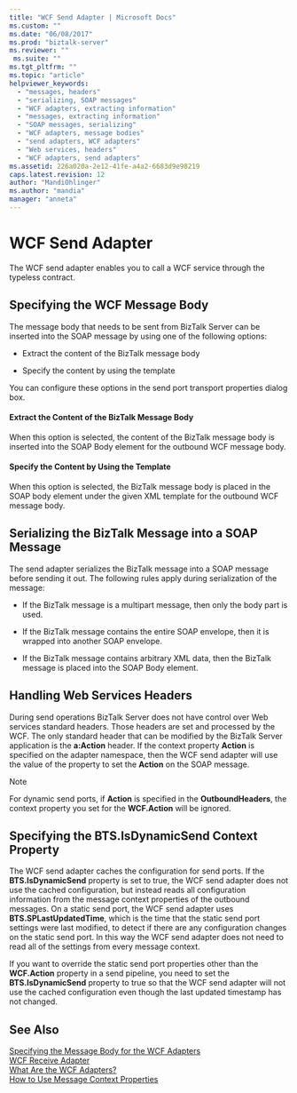 ```yaml
---
title: "WCF Send Adapter | Microsoft Docs"
ms.custom: ""
ms.date: "06/08/2017"
ms.prod: "biztalk-server"
ms.reviewer: ""
 ms.suite: ""
ms.tgt_pltfrm: ""
ms.topic: "article"
helpviewer_keywords: 
  - "messages, headers"
  - "serializing, SOAP messages"
  - "WCF adapters, extracting information"
  - "messages, extracting information"
  - "SOAP messages, serializing"
  - "WCF adapters, message bodies"
  - "send adapters, WCF adapters"
  - "Web services, headers"
  - "WCF adapters, send adapters"
ms.assetid: 226a020a-2e12-41fe-a4a2-6683d9e98219
caps.latest.revision: 12
author: "MandiOhlinger"
ms.author: "mandia"
manager: "anneta"
---
```

# WCF Send Adapter
The WCF send adapter enables you to call a WCF service through the typeless contract.  
  
## Specifying the WCF Message Body  
 The message body that needs to be sent from BizTalk Server can be inserted into the SOAP message by using one of the following options:  
  
-   Extract the content of the BizTalk message body  
  
-   Specify the content by using the template  
  
 You can configure these options in the send port transport properties dialog box.  
  
#### Extract the Content of the BizTalk Message Body  
 When this option is selected, the content of the BizTalk message body is inserted into the SOAP Body element for the outbound WCF message body.  
  
#### Specify the Content by Using the Template  
 When this option is selected, the BizTalk message body is placed in the SOAP body element under the given XML template for the outbound WCF message body.  
  
## Serializing the BizTalk Message into a SOAP Message  
 The send adapter serializes the BizTalk message into a SOAP message before sending it out. The following rules apply during serialization of the message:  
  
-   If the BizTalk message is a multipart message, then only the body part is used.  
  
-   If the BizTalk message contains the entire SOAP envelope, then it is wrapped into another SOAP envelope.  
  
-   If the BizTalk message contains arbitrary XML data, then the BizTalk message is placed into the SOAP Body element.  
  
## Handling Web Services Headers  
 During send operations BizTalk Server does not have control over Web services standard headers. Those headers are set and processed by the WCF. The only standard header that can be modified by the BizTalk Server application is the **a:Action** header. If the context property **Action** is specified on the adapter namespace, then the WCF send adapter will use the value of the property to set the **Action** on the SOAP message.  
  
> [!NOTE]
>  For dynamic send ports, if **Action** is specified in the **OutboundHeaders**, the context property you set for the **WCF.Action** will be ignored.  
  
## Specifying the BTS.IsDynamicSend Context Property  
 The WCF send adapter caches the configuration for send ports. If the **BTS.IsDynamicSend** property is set to true, the WCF send adapter does not use the cached configuration, but instead reads all configuration information from the message context properties of the outbound messages. On a static send port, the WCF send adapter uses **BTS.SPLastUpdatedTime**, which is the time that the static send port settings were last modified, to detect if there are any configuration changes on the static send port. In this way the WCF send adapter does not need to read all of the settings from every message context.  
  
 If you want to override the static send port properties other than the **WCF.Action** property in a send pipeline, you need to set the **BTS.IsDynamicSend** property to true so that the WCF send adapter will not use the cached configuration even though the last updated timestamp has not changed.  
  
## See Also  
 [Specifying the Message Body for the WCF Adapters](../core/specifying-the-message-body-for-the-wcf-adapters.md)   
 [WCF Receive Adapter](../core/wcf-receive-adapter.md)   
 [What Are the WCF Adapters?](../core/what-are-the-wcf-adapters.md)   
 [How to Use Message Context Properties](../core/how-to-use-message-context-properties.md)
